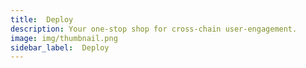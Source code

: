 ```yaml
---
title:  Deploy
description: Your one-stop shop for cross-chain user-engagement.
image: img/thumbnail.png
sidebar_label:  Deploy
---
```


